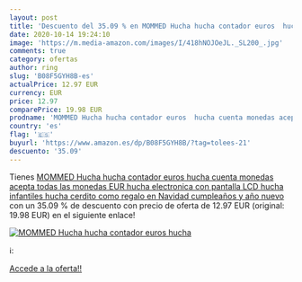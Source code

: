 ```yaml
---
layout: post
title: 'Descuento del 35.09 % en MOMMED Hucha hucha contador euros  hucha'
date: 2020-10-14 19:24:10
image: 'https://m.media-amazon.com/images/I/418hNOJOeJL._SL200_.jpg'
comments: true
category: ofertas
author: ring
slug: 'B08F5GYH8B-es'
actualPrice: 12.97 EUR
currency: EUR
price: 12.97
comparePrice: 19.98 EUR
prodname: 'MOMMED Hucha hucha contador euros  hucha cuenta monedas acepta todas las monedas EUR  hucha electronica con pantalla LCD  hucha infantiles  hucha cerdito como regalo en Navidad  cumpleaños y año nuevo'
country: 'es'
flag: '🇪🇸'
buyurl: 'https://www.amazon.es/dp/B08F5GYH8B/?tag=tolees-21'
descuento: '35.09'
---
```


Tienes [MOMMED Hucha hucha contador euros  hucha cuenta monedas acepta todas las monedas EUR  hucha electronica con pantalla LCD  hucha infantiles  hucha cerdito como regalo en Navidad  cumpleaños y año nuevo](https://www.amazon.es/dp/B08F5GYH8B/?tag=tolees-21) con un 35.09 % de descuento con precio de oferta de 12.97 EUR (original: 19.98 EUR) en el siguiente enlace!

[![MOMMED Hucha hucha contador euros  hucha](https://m.media-amazon.com/images/I/418hNOJOeJL._SL200_.jpg)](https://www.amazon.es/dp/B08F5GYH8B/?tag=tolees-21)

ℹ️:


[Accede a la oferta!!](https://www.amazon.es/dp/B08F5GYH8B/?tag=tolees-21)

